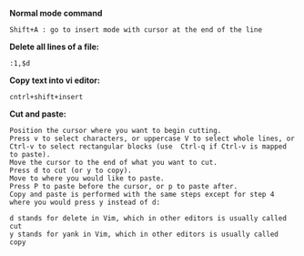 **Normal mode command**

    Shift+A : go to insert mode with cursor at the end of the line

**Delete all lines of a file:**

	:1,$d

**Copy text into vi editor:**

	cntrl+shift+insert

	
**Cut and paste:**

    Position the cursor where you want to begin cutting.
    Press v to select characters, or uppercase V to select whole lines, or Ctrl-v to select rectangular blocks (use  Ctrl-q if Ctrl-v is mapped to paste).
    Move the cursor to the end of what you want to cut.
    Press d to cut (or y to copy).
    Move to where you would like to paste.
    Press P to paste before the cursor, or p to paste after.
    Copy and paste is performed with the same steps except for step 4 where you would press y instead of d:

    d stands for delete in Vim, which in other editors is usually called cut
    y stands for yank in Vim, which in other editors is usually called copy

